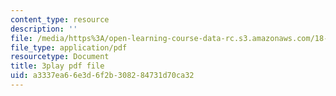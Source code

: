```yaml
---
content_type: resource
description: ''
file: /media/https%3A/open-learning-course-data-rc.s3.amazonaws.com/18-01sc-single-variable-calculus-fall-2010/a3337ea66e3d6f2b308284731d70ca32_XRkgBWbWvg4.pdf
file_type: application/pdf
resourcetype: Document
title: 3play pdf file
uid: a3337ea6-6e3d-6f2b-3082-84731d70ca32
---
```

